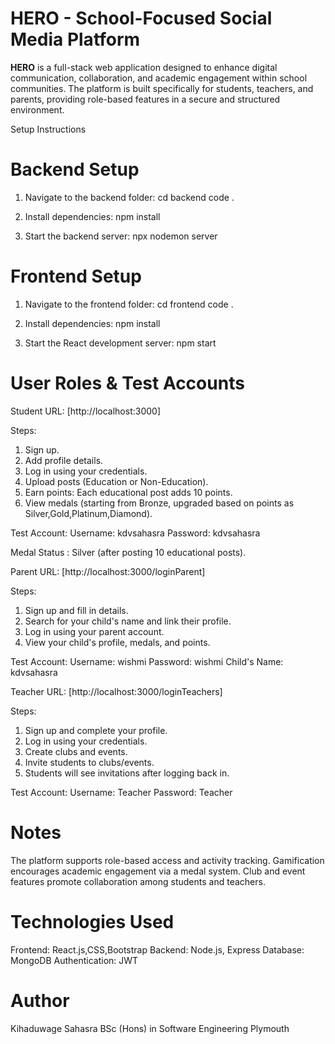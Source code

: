 # HERO - School-Focused Social Media Platform

**HERO** is a full-stack web application designed to enhance digital communication, collaboration, and academic engagement within school communities. The platform is built specifically for students, teachers, and parents, providing role-based features in a secure and structured environment.

Setup Instructions
# Backend Setup
1. Navigate to the backend folder:
cd backend
code .

2. Install dependencies:
npm install

3. Start the backend server:
npx nodemon server

# Frontend Setup
1. Navigate to the frontend folder:
cd frontend
code .

2. Install dependencies:
npm install

3. Start the React development server:
npm start

# User Roles & Test Accounts

Student
URL: [http://localhost:3000]

Steps:

1. Sign up.
2. Add profile details.
3. Log in using your credentials.
4. Upload posts (Education or Non-Education).
5. Earn points: Each educational post adds 10 points.
6. View medals (starting from Bronze, upgraded based on points as Silver,Gold,Platinum,Diamond).

Test Account:
Username: kdvsahasra
Password: kdvsahasra

Medal Status : Silver (after posting 10 educational posts).

Parent
URL: [http://localhost:3000/loginParent]

Steps:

1. Sign up and fill in details.
2. Search for your child's name and link their profile.
3. Log in using your parent account.
4. View your child's profile, medals, and points.

Test Account:
Username: wishmi
Password: wishmi
Child's Name: kdvsahasra

Teacher
URL: [http://localhost:3000/loginTeachers]

Steps:

1. Sign up and complete your profile.
2. Log in using your credentials.
3. Create clubs and events.
4. Invite students to clubs/events.
5. Students will see invitations after logging back in.

Test Account:
Username: Teacher
Password: Teacher

# Notes
The platform supports role-based access and activity tracking.
Gamification encourages academic engagement via a medal system.
Club and event features promote collaboration among students and teachers.

# Technologies Used
Frontend: React.js,CSS,Bootstrap
Backend: Node.js, Express
Database: MongoDB
Authentication: JWT

# Author
Kihaduwage Sahasra
BSc (Hons) in Software Engineering Plymouth 


